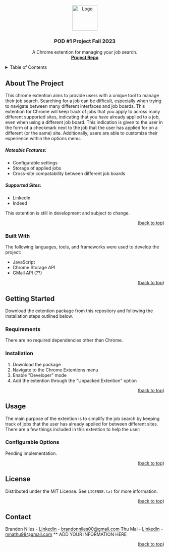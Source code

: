 <!-- Template version 1.0
-->
<a name="readme-top"></a>

<!-- PROJECT LOGO -->
<br />
<div align="center">
  <a href="https://github.com/LaurierCS/Pod1">
    <img src="media/images/logo.png" alt="Logo" width="80" height="80">
  </a>

  <h3 align="center">POD #1 Project Fall 2023</h3>

  <p align="center">
    A Chrome extention for managing your job search.
    <br />
    <a href="https://github.com/LaurierCS/Pod1"><strong>Project Repo</strong></a>
  </p>
</div>

<!-- TABLE OF CONTENTS -->
<details>
  <summary>Table of Contents</summary>
  <ol>
    <li>
      <a href="#about-the-project">About The Project</a>
      <ul>
        <li><a href="#built-with">Built With</a></li>
      </ul>
    </li>
    <li>
      <a href="#getting-started">Getting Started</a>
      <ul>
        <li><a href="#requirements">Requirements</a></li>
        <li><a href="#installation">Installation</a></li>
      </ul>
    </li>
    <li><a href="#usage">Usage</a></li>
    <li><a href="#license">License</a></li>
    <li><a href="#contact">Contact</a></li>
  </ol>
</details>



<!-- ABOUT THE PROJECT -->
## About The Project


This chrome extention aims to provide users with a unique tool to manage their job search. Searching for a job can be difficult, especially when trying to navigate between many different interfaces and job boards. This extention for Chrome will keep track of jobs that you apply to across many different supported sites, indicating that you have already applied to a job, even when using a different job board. This indication is given to the user in the form of a checkmark next to the job that the user has applied for on a different (or the same) site. Additionally, users are able to customize their experience within the options menu.

##### Noteable Features:
* Configurable settings
* Storage of applied jobs
* Cross-site compatability between different job boards

##### Supported Sites:
* LinkedIn
* Indeed

This extention is still in development and subject to change.


<p align="right">(<a href="#readme-top">back to top</a>)</p>



### Built With

The following languages, tools, and frameworks were used to develop the project:

* JavaScript
* Chrome Storage API
* GMail API (??)

<p align="right">(<a href="#readme-top">back to top</a>)</p>



<!-- GETTING STARTED -->
## Getting Started

Download the extention package from this repository and following the installation steps outlined below.

### Requirements

There are no required dependencies other than Chrome.

### Installation

1. Download the package
2. Navigate to the Chrome Extentions menu
3. Enable "Developer" mode
4. Add the extention through the "Unpacked Extention" option



<p align="right">(<a href="#readme-top">back to top</a>)</p>



<!-- USAGE EXAMPLES -->
## Usage
The main purpose of the extention is to simplify the job search by keeping track of jobs that the user has already applied for between different sites. There are a few things included in this extention to help the user:

### Configurable Options
Pending implementation.


<p align="right">(<a href="#readme-top">back to top</a>)</p>

<!-- LICENSE -->
## License

Distributed under the MIT License. See `LICENSE.txt` for more information.

<p align="right">(<a href="#readme-top">back to top</a>)</p>



<!-- CONTACT -->
## Contact

Brandon Niles - [LinkedIn](https://www.linkedin.com/in/brandonnniles/) - brandonniles00@gmail.com
Thu Mai - [LinkedIn](https://www.linkedin.com/in/mnathuw/) - mnathu98@gmail.com
** ADD YOUR INFORMATION HERE

<p align="right">(<a href="#readme-top">back to top</a>)</p>

